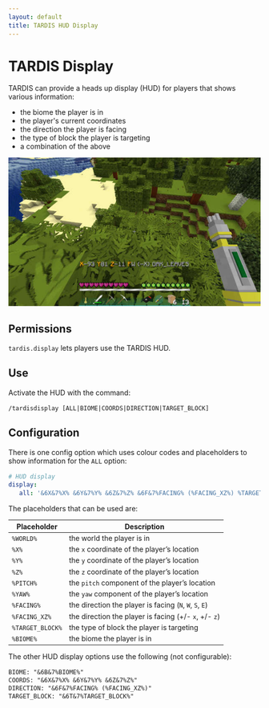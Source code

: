 ```yaml
---
layout: default
title: TARDIS HUD Display
---
```


# TARDIS Display

TARDIS can provide a heads up display (HUD) for players that shows various information:

- the biome the player is in
- the player's current coordinates
- the direction the player is facing
- the type of block the player is targeting
- a combination of the above

![TARDIS Display](/images/docs/tardis-display.jpg)

## Permissions

`tardis.display` lets players use the TARDIS HUD.

## Use

Activate the HUD with the command:

```
/tardisdisplay [ALL|BIOME|COORDS|DIRECTION|TARGET_BLOCK]
```

## Configuration

There is one config option which uses colour codes and placeholders to show information for the `ALL` option:

```yaml
# HUD display
display:
   all: '&6X&7%X% &6Y&7%Y% &6Z&7%Z% &6F&7%FACING% (%FACING_XZ%) %TARGET_BLOCK%'
```

The placeholders that can be used are:

| Placeholder      | Description                                             |
|------------------|---------------------------------------------------------|
| `%WORLD%`        | the world the player is in                              |
| `%X%`            | the `x` coordinate of the player’s location             |
| `%Y%`            | the `y` coordinate of the player’s location             |
| `%Z%`            | the `z` coordinate of the player’s location             |
| `%PITCH%`        | the `pitch` component of the player’s location          |
| `%YAW%`          | the `yaw` component of the player’s location            |
| `%FACING%`       | the direction the player is facing (`N`, `W`, `S`, `E`) |
| `%FACING_XZ%`    | the direction the player is facing (+/- `x`, +/- `z`)   |
| `%TARGET_BLOCK%` | the type of block the player is targeting               |
| `%BIOME% `       | the biome the player is in                              |

The other HUD display options use the following (not configurable):

```
BIOME: "&6B&7%BIOME%"
COORDS: "&6X&7%X% &6Y&7%Y% &6Z&7%Z%"
DIRECTION: "&6F&7%FACING% (%FACING_XZ%)"
TARGET_BLOCK: "&6T&7%TARGET_BLOCK%"
```
